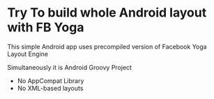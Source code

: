 # Try To build whole Android layout with FB Yoga

This simple Android app uses precompiled version of Facebook Yoga Layout Engine

Simultaneously it is Android Groovy Project

- No AppCompat Library
- No XML-based layouts
